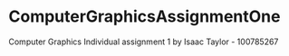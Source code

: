 # ComputerGraphicsAssignmentOne
Computer Graphics Individual assignment 1 by Isaac Taylor - 100785267
